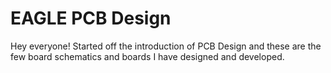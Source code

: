 # EAGLE PCB Design  

Hey everyone! Started off the introduction of PCB Design and these are the few board schematics and boards I have designed and developed.
